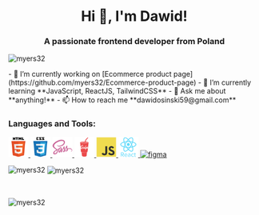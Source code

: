 <h1 align="center">Hi 👋, I'm Dawid!</h1> <h3 align="center">A passionate frontend developer from Poland</h3> <p align="left"> <img src="https://komarev.com/ghpvc/?username=myers32&label=Profile%20views&color=0e75b6&style=flat" alt="myers32" /> </p> - 🔭 I’m currently working on [Ecommerce product page](https://github.com/myers32/Ecommerce-product-page) - 🌱 I’m currently learning **JavaScript, ReactJS, TailwindCSS** - 💬 Ask me about **anything!** - 📫 How to reach me **dawidosinski59@gmail.com** <p align="left"> </p> <h3 align="left">Languages and Tools:</h3> <p align="left"> <a href="https://www.w3.org/html/" target="_blank" rel="noreferrer"> <img src="https://raw.githubusercontent.com/devicons/devicon/master/icons/html5/html5-original-wordmark.svg" alt="html5" width="40" height="40"/> </a> <a href="https://www.w3schools.com/css/" target="_blank" rel="noreferrer"> <img src="https://raw.githubusercontent.com/devicons/devicon/master/icons/css3/css3-original-wordmark.svg" alt="css3" width="40" height="40"/> </a> <a href="https://sass-lang.com" target="_blank" rel="noreferrer"> <img src="https://raw.githubusercontent.com/devicons/devicon/master/icons/sass/sass-original.svg" alt="sass" width="40" height="40"/> </a> <a href="https://gulpjs.com" target="_blank" rel="noreferrer"> <img src="https://raw.githubusercontent.com/devicons/devicon/master/icons/gulp/gulp-plain.svg" alt="gulp" width="40" height="40"/> </a> <a href="https://developer.mozilla.org/en-US/docs/Web/JavaScript" target="_blank" rel="noreferrer"> <img src="https://raw.githubusercontent.com/devicons/devicon/master/icons/javascript/javascript-original.svg" alt="javascript" width="40" height="40"/> </a> <a href="https://reactjs.org/" target="_blank" rel="noreferrer"> <img src="https://raw.githubusercontent.com/devicons/devicon/master/icons/react/react-original-wordmark.svg" alt="react" width="40" height="40"/> </a> <a href="https://www.figma.com/" target="_blank" rel="noreferrer"> <img src="https://www.vectorlogo.zone/logos/figma/figma-icon.svg" alt="figma" width="40" height="40"/> </a> </p> <p><img align="left" src="https://github-readme-stats.vercel.app/api/top-langs?username=myers32&show_icons=true&locale=en&layout=compact" alt="myers32" /></p> <p>&nbsp;<img align="center" src="https://github-readme-stats.vercel.app/api?username=myers32&show_icons=true&locale=en" alt="myers32" /></p><br> <p><img align="center" src="https://github-readme-streak-stats.herokuapp.com/?user=myers32&" alt="myers32" /></p>
